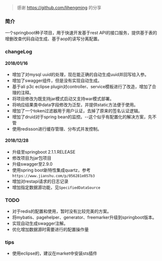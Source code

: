 >感谢 https://github.com/lihengming 的分享

### 简介
一个springboot种子项目，用于快速开发基于rest API的接口服务，提供基于表的增删改查代码自动生成、基于aop的读写分离配置。

### changeLog
#### 2018/01/16
- 增加了对mysql uuid的处理，现在能正确的自动生成uuid并回写给入参。
- 增加了swagger组件，但是没有实现自动生成。
- 基于ali p3c eclipse plugin对controller、service模板进行了改造，增加了合理的注释。
- 将项目修改为既支持jar模式启动又支持war模式部署。
- 将响应结果类中data字段修改为泛型，并提供static方法便于使用。
- 增加了一个token过滤器用于用户认证，去掉了原来的签名认证逻辑。
- 增加了druid对于spring bean的监控。--这个似乎有配置化的解决方案，先不管
- 使用redisson进行缓存管理、分布式并发控制。

#### 2018/12/28
- 升级至springboot 2.1.1.RELEASE
- 修改项目为jar包项目
- 升级swagger至2.9.0
- 使用spring boot新特性集成quartz，参考 `https://www.jianshu.com/p/056281e057b3`
- 增加对restapi请求的日志记录
- 增加指定数据源功能，见`SpecifiedDataSource`

### TODO
- 对于redis的配置和使用，暂时没有比较完美的方案。
- 将mybatis、pagehelper、generator、freemarker升级到springboot版本。
- 实现自动生成swagger注解。
- 优化增加数据源时需要进行的配置操作量

### tips
- 使用eclipse的，建议在market中安装sts插件